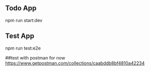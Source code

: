 ## Todo App
npm run start:dev

## Test App
npm run test:e2e

##test with postman for now
https://www.getpostman.com/collections/caabddb8bf4810a42234
